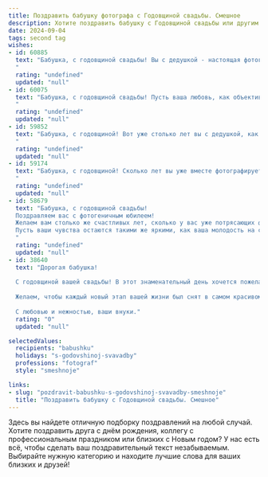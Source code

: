 ```yaml
---
title: Поздравить бабушку фотографа с Годовщиной свадьбы. Смешное
description: Хотите поздравить бабушку с Годовщиной свадьбы или другим праздником? Наш ИИ создаст незабываемое поздравление, а вы обязательно выделитесь среди других.  
date: 2024-09-04
tags: second tag
wishes:
- id: 60885
  text: "Бабушка, с годовщиной свадьбы! Вы с дедушкой - настоящая фотогеничная пара! 😊  Надеюсь, ваша любовь будет такой же яркой и красивой, как ваши снимки,  и  что фотоальбом вашей жизни будет пополняться еще многими годами счастья!
  "
  rating: "undefined"
  updated: "null"
- id: 60075
  text: "Бабушка, с годовщиной свадьбы! Пусть ваша любовь, как объектив фотокамеры, всегда фокусируется на самых ярких и счастливых моментах жизни! Желаем вам еще миллиона снимков, полных любви, смеха и семейного счастья!
  "
  rating: "undefined"
  updated: "null"
- id: 59852
  text: "Бабушка, с годовщиной! Вот уже столько лет вы с дедушкой, как две фотокамеры — щелкаете друг друга, запечатлевая лучшие моменты жизни. И пусть объектив вашей любви иногда размывается, и вспышки страсти чуть-чуть тускнеют, главное, что пленка вашей семейной истории всегда остается яркой и красочной! 🎉
  "
  rating: "undefined"
  updated: "null"
- id: 59174
  text: "Бабушка, с годовщиной! Сколько лет вы уже вместе фотографируете друг друга, делая снимки каждой улыбки, каждой слезы и каждого счастливого момента! Пусть в вашем семейном альбоме будет ещё много ярких кадров, а любовь ваша будет сиять на них с каждым годом все ярче!
  "
  rating: "undefined"
  updated: "null"
- id: 58679
  text: "Бабушка, с годовщиной свадьбы!
  Поздравляем вас с фотогеничным юбилеем!
  Желаем вам столько же счастливых лет, сколько у вас уже потрясающих фотографий!
  Пусть ваши чувства остаются такими же яркими, как ваша молодость на снимках! 😉
  "
  rating: "undefined"
  updated: "null"
- id: 38640
  text: "Дорогая бабушка!
  
  С годовщиной вашей свадьбы! В этот знаменательный день хочется пожелать вам, чтобы ваши совместные моменты были как лучшие кадры — яркими, чёткими и полными счастья! Пусть в вашей жизни будет больше солнечных дней, чем в альбоме у фотографа!
  
  Желаем, чтобы каждый новый этап вашей жизни был снят в самом красивом свете, а на горизонте всегда появлялись только счастливые сюжеты! Помните, что любовь — это не только кадры, но и классный сценарий, который мы пишем вместе!
  
  С любовью и нежностью, ваши внуки."
  rating: "0"
  updated: "null"

selectedValues:
  recipients: "babushku"
  holidays: "s-godovshinoj-svavadby"
  professions: "fotograf"
  style: "smeshnoje"

links:
- slug: "pozdravit-babushku-s-godovshinoj-svavadby-smeshnoje"
  title: "Поздравить бабушку с Годовщиной свадьбы. Смешное"
---
```


Здесь вы найдете отличную подборку поздравлений на любой случай. 
Хотите поздравить друга с днём рождения, коллегу с профессиональным праздником или близких с Новым годом? У нас есть всё, чтобы сделать ваш поздравительный текст незабываемым. Выбирайте нужную категорию и находите лучшие слова для ваших близких и друзей!
